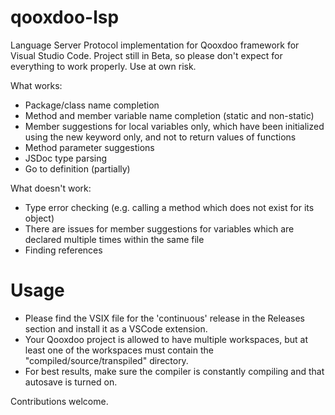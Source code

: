 # qooxdoo-lsp
Language Server Protocol implementation for Qooxdoo framework for Visual Studio Code.
Project still in Beta, so please don't expect for everything to work properly. Use at own risk.

What works:
- Package/class name completion
- Method and member variable name completion (static and non-static)
- Member suggestions for local variables only, which have been initialized using the new keyword only, and not to return values of functions
- Method parameter suggestions
- JSDoc type parsing
- Go to definition (partially)

What doesn't work:
- Type error checking (e.g. calling a method which does not exist for its object)
- There are issues for member suggestions for variables which are declared multiple times within the same file
- Finding references

# Usage
- Please find the VSIX file for the 'continuous' release in the Releases section and install it as a VSCode extension.
- Your Qooxdoo project is allowed to have multiple workspaces, but at least one of the workspaces must contain the "compiled/source/transpiled" directory.
- For best results, make sure the compiler is constantly compiling and that autosave is turned on.

Contributions welcome.